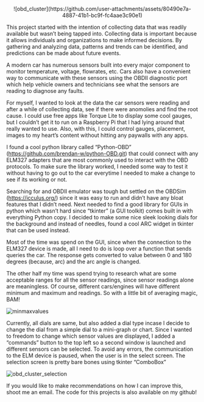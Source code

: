 <p align="center">
  ![obd_cluster](https://github.com/user-attachments/assets/80490e7a-4887-41b1-bc9f-fc4aae3c90e1)
</p>


This project started with the intention of collecting data that was readily available but wasn’t being tapped into. Collecting data is important because it allows individuals and organizations to make informed decisions. By gathering and analyzing data, patterns and trends can be identified, and predictions can be made about future events.  

A modern car has numerous sensors built into every major component to monitor temperature, voltage, flowrates, etc. Cars also have a convenient way to communicate with these sensors using the OBDII diagnostic port which help vehicle owners and technicians see what the sensors are reading to diagnose any faults. 

For myself, I wanted to look at the data the car sensors were reading and after a while of collecting data, see if there were anomolies and find the root cause. I could use free apps like Torque Lite to display some cool gauges, but I couldn’t get it to run on a Raspberry Pi that I had lying around that really wanted to use. Also, with this, I could control gauges, placement, images to my heart’s content without hitting any paywalls with any apps.

I found a cool python library called “Python-OBD” (https://github.com/brendan-w/python-OBD.git) that could connect with any ELM327 adapters that are most commonly used to interact with the OBD protocols. To make sure the library worked, I needed some way to test it without having to go out to the car everytime I needed to make a change to see if its working or not. 

Searching for and OBDII emulator was tough but settled on the OBDSim (https://icculus.org/) since it was easy to run and didn’t have any bloat features that I didn’t need. 
Next needed to find a good library for GUIs in python which wasn’t hard since “tkinter” (a GUI toolkit) comes built in with everything Python copy. I decided to make some nice sleek looking dials for the background and instead of needles, found a cool ARC widget in tkinter that can be used instead. 

Most of the time was spend on the GUI, since when the connection to the ELM327 device is made, all I need to do is loop over a function that sends queries the car. The response gets converted to value between 0 and 180 degrees (because, arc) and the arc angle is changed. 

The other half my time was spend trying to research what are some acceptable ranges for all the sensor readings, since sensor readings alone are meaningless. Of course, different cars/engines will have different minimum and maximum and readings. So with a little bit of averaging magic, BAM!

![minmaxvalues](https://github.com/user-attachments/assets/3297d93b-52f7-482a-a961-ea3cd18705a3)

Currently, all dials are same, but also added a dial type incase I decide to change the dial from a simple dial to a mini-graph or chart.
Since I wanted to freedom to change which sensor values are displayed, I added a “commands” button to the top left so a second window is launched and different sensors can be selected. To avoid any errors, the communication to the ELM device is paused, when the user is in the select screen. The selection screen is pretty bare bones using tkinter “ComboBox” 

![obd_cluster_selection](https://github.com/user-attachments/assets/b56da80a-8694-4856-8656-b968e2657ce7)

If you would like to make recommendations on how I can improve this, shoot me an email. The code for this projects is also available on my github!
